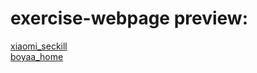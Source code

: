 # exercise-webpage preview:
[xiaomi_seckill](https://1103409364.github.io/exercise-webpage/xiaomi_seckill/index.html)
<br>
[boyaa_home](https://1103409364.github.io/exercise-webpage/boyaa_home/index.html)
<br>